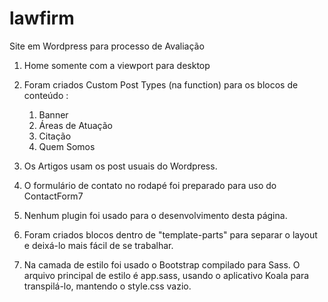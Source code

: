 # lawfirm
Site em Wordpress para processo de Avaliação

1. Home somente com a viewport para desktop
2. Foram criados Custom Post Types (na function) para os blocos de conteúdo :
   1. Banner
   2. Áreas de Atuação
   3. Citação
   4. Quem Somos

3. Os Artigos usam os post usuais do Wordpress.
4. O formulário de contato no rodapé foi preparado para uso do ContactForm7

5. Nenhum plugin foi usado para o desenvolvimento desta página.

6. Foram criados blocos dentro de "template-parts" para separar o layout e deixá-lo mais fácil de se trabalhar.
7. Na camada de estilo foi usado o Bootstrap compilado para Sass. O arquivo principal de estilo é app.sass, usando o aplicativo Koala para transpilá-lo, mantendo o style.css vazio.